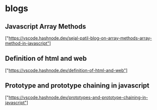 # blogs

## Javascript Array Methods 
["https://vscode.hashnode.dev/sejal-patil-blog-on-array-methods-array-method-in-javascript"]

##  Definition of html and web
["https://vscode.hashnode.dev/definition-of-html-and-web"]

## Prototype and prototype chaining in javascript
["https://vscode.hashnode.dev/prototypes-and-prototype-chaining-in-javascript"]
